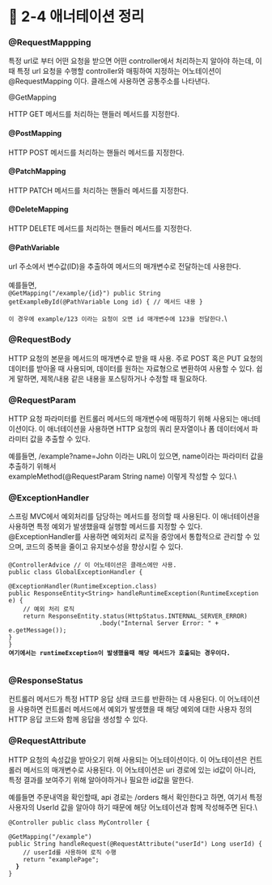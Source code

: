 # 🔸 2-4 애너테이션 정리

### @RequestMappping

특정 url로 부터 어떤 요청을 받으면 어떤 controller에서 처리하는지 알아야 하는데, 이때 특정 url 요청을 수행할 controller와 매핑하여 지정하는 어노테이션이 @RequestMapping 이다. 클래스에 사용하면 공통주소를 나타낸다.

@GetMapping

HTTP GET 메서드를 처리하는 핸들러 메서드를 지정한다.

#### @PostMapping

HTTP POST 메서드를 처리하는 핸들러 메서드를 지정한다.

#### @PatchMapping

HTTP PATCH 메서드를 처리하는 핸들러 메서드를 지정한다.

#### @DeleteMapping

HTTP DELETE 메서드를 처리하는 핸들러 메서드를 지정한다.

#### @PathVariable

url 주소에서 변수값(ID)을 추출하여 메서드의 매개변수로 전달하는데 사용한다. \
\
예를들면, \
`@GetMapping("/example/{id}") public String getExampleById(@PathVariable Long id) { // 메서드 내용 }`\
\
`이 경우에 example/123 이라는 요청이 오면 id 매개변수에 123을 전달한다.`\


### @RequestBody

HTTP 요청의 본문을 메서드의 매개변수로 받을 때 사용. 주로 POST 혹은 PUT 요청의 데이터를 받아올 때 사용되며, 데이터를 원하는 자료형으로 변환하여 사용할 수 있다. 쉽게 말하면, 제목/내용 같은 내용을 포스팅하거나 수정할 때 필요하다.

### @RequestParam

HTTP 요청 파라미터를 컨트롤러 메서드의 매개변수에 매핑하기 위해 사용되는 애너테이션이다. 이 애너테이션을 사용하면 HTTP 요청의 쿼리 문자열이나 폼 데이터에서 파라미터 값을 추출할 수 있다.

예를들면, /example?name=John 이라는 URL이 있으면, name이라는 파라미터 값을 추출하기 위해서 \
exampleMethod(@RequestParam String name) 이렇게 작성할 수 있다.\


### @ExceptionHandler

스프링 MVC에서 예외처리를 담당하는 메서드를 정의할 때 사용된다. 이 애너테이션을 사용하면 특정 예외가 발생했을때 실행할 메서드를 지정할 수 있다. @ExceptionHandler를 사용하면 예외처리 로직을 중앙에서 통합적으로 관리할 수 있으며, 코드의 중복을 줄이고 유지보수성을 향상시킬 수 있다.\
\
`@ControllerAdvice // 이 어노테이션은 클래스에만 사용.`\
`public class GlobalExceptionHandler {`

<pre><code>@ExceptionHandler(RuntimeException.class)
public ResponseEntity&#x3C;String> handleRuntimeException(RuntimeException e) {
    // 예외 처리 로직
    return ResponseEntity.status(HttpStatus.INTERNAL_SERVER_ERROR)
                         .body("Internal Server Error: " + e.getMessage());
}
}
<strong>여기에서는 runtimeException이 발생했을때 해당 메서드가 호출되는 경우이다. 
</strong>
</code></pre>

### @ResponseStatus

컨트롤러 메서드가 특정 HTTP 응답 상태 코드를 반환하는 데 사용된다. 이 어노테이션을 사용하면 컨트롤러 메서드에서 예외가 발생했을 때 해당 예외에 대한 사용자 정의 HTTP 응답 코드와 함께 응답을 생성할 수 있다.



### @RequestAttribute

HTTP 요청의 속성값을 받아오기 위해 사용되는 어노테이션이다. 이 어노테이션은 컨트롤러 메서드의 매개변수로 사용된다. 이 어노테이션은 uri 경로에 있는 id값이 아니라, 특정 결과를 보여주기 위해 알아야하거나 필요한 id값을 말한다.&#x20;

예를들면 주문내역을 확인할때, api 경로는 /orders 해서 확인한다고 하면, 여기서 특정사용자의 UserId 값을 알아야 하기 때문에 해당 어노테이션과 함께 작성해주면 된다.\


`@Controller public class MyController {`

<pre><code>@GetMapping("/example")
public String handleRequest(@RequestAttribute("userId") Long userId) {
    // userId를 사용하여 로직 수행
    return "examplePage";
<strong>  }
</strong>}
</code></pre>

